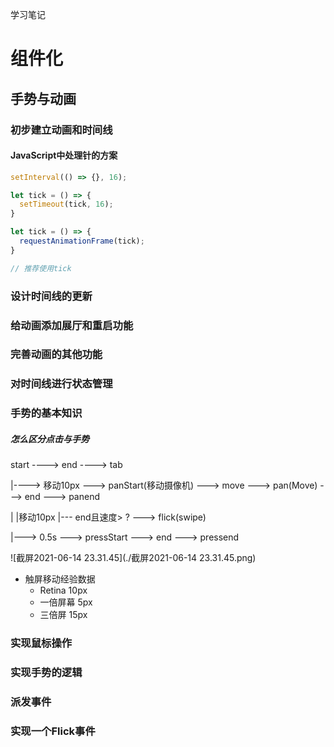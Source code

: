 学习笔记

# 组件化

## 手势与动画



### 初步建立动画和时间线

#### JavaScript中处理针的方案

```javascript
setInterval(() => {}, 16);

let tick = () => {
  setTimeout(tick, 16);
}

let tick = () => {
  requestAnimationFrame(tick);
}

// 推荐使用tick
```



### 设计时间线的更新

### 给动画添加展厅和重启功能

### 完善动画的其他功能

### 对时间线进行状态管理

### 手势的基本知识

##### 怎么区分点击与手势

start ----> end  ----> tab

|----> 移动10px ---> panStart(移动摄像机) ---> move ---> pan(Move) ---> end ---> panend

|                                |移动10px                                                                          |--- end且速度> ? ---> flick(swipe)

|---> 0.5s ---> pressStart ---> end ---> pressend

![截屏2021-06-14 23.31.45](./截屏2021-06-14 23.31.45.png)

- 触屏移动经验数据
  - Retina 10px
  - 一倍屏幕 5px
  - 三倍屏 15px



### 实现鼠标操作

### 实现手势的逻辑

### 派发事件

### 实现一个Flick事件



